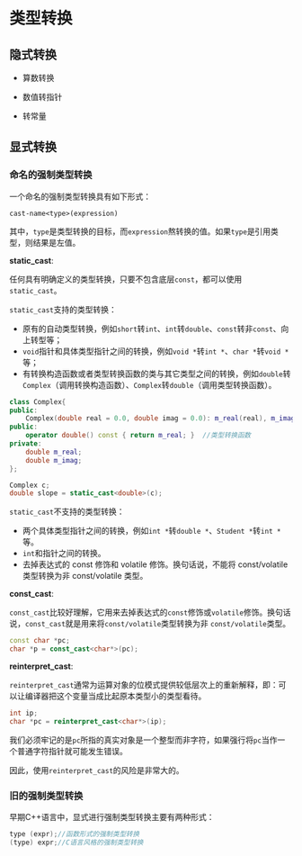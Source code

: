 # 类型转换

## 隐式转换

- 算数转换

- 数值转指针

- 转常量

## 显式转换

### 命名的强制类型转换

一个命名的强制类型转换具有如下形式：

`cast-name<type>(expression)`

其中，`type`是类型转换的目标，而`expression`熬转换的值。如果`type`是引用类型，则结果是左值。

**static_cast**:

任何具有明确定义的类型转换，只要不包含底层`const`，都可以使用`static_cast`。

`static_cast`支持的类型转换：

- 原有的自动类型转换，例如`short`转`int`、`int`转`double`、`const`转非`const`、向上转型等；
- `void`指针和具体类型指针之间的转换，例如`void *`转`int *`、`char *`转`void *`等；
- 有转换构造函数或者类型转换函数的类与其它类型之间的转换，例如`double`转`Complex`（调用转换构造函数）、`Complex`转`double`（调用类型转换函数）。

``` c++
class Complex{
public:
    Complex(double real = 0.0, double imag = 0.0): m_real(real), m_imag(imag){ }
public:
    operator double() const { return m_real; }  //类型转换函数
private:
    double m_real;
    double m_imag;
};

Complex c;
double slope = static_cast<double>(c);
```

`static_cast`不支持的类型转换：

- 两个具体类型指针之间的转换，例如`int *`转`double *`、`Student *`转`int *`等。
- `int`和指针之间的转换。
- 去掉表达式的 const 修饰和 volatile 修饰。换句话说，不能将 const/volatile 类型转换为非 const/volatile 类型。

**const_cast**:

`const_cast`比较好理解，它用来去掉表达式的`const`修饰或`volatile`修饰。换句话说，`const_cast`就是用来将`const/volatile`类型转换为非 `const/volatile`类型。

``` c++
const char *pc;
char *p = const_cast<char*>(pc);
```

**reinterpret_cast**:

`reinterpret_cast`通常为运算对象的位模式提供较低层次上的重新解释，即：可以让编译器把这个变量当成比起原本类型小的类型看待。

``` c++
int ip;
char *pc = reinterpret_cast<char*>(ip);
```

我们必须牢记的是`pc`所指的真实对象是一个整型而非字符，如果强行将`pc`当作一个普通字符指针就可能发生错误。

因此，使用`reinterpret_cast`的风险是非常大的。

### 旧的强制类型转换

早期C++语言中，显式进行强制类型转换主要有两种形式：

``` c++
type (expr);//函数形式的强制类型转换
(type) expr;//C语言风格的强制类型转换
```
